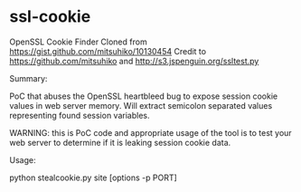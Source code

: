 ssl-cookie
==========

OpenSSL Cookie Finder
Cloned from https://gist.github.com/mitsuhiko/10130454
Credit to https://github.com/mitsuhiko and http://s3.jspenguin.org/ssltest.py

Summary:

PoC that abuses the OpenSSL heartbleed bug to expose session cookie values in web server memory.  Will extract semicolon separated values representing found session variables.

WARNING:  this is PoC code and appropriate usage of the tool is to test your web server to determine if it is leaking session cookie data.

Usage:

python stealcookie.py site [options -p PORT]


